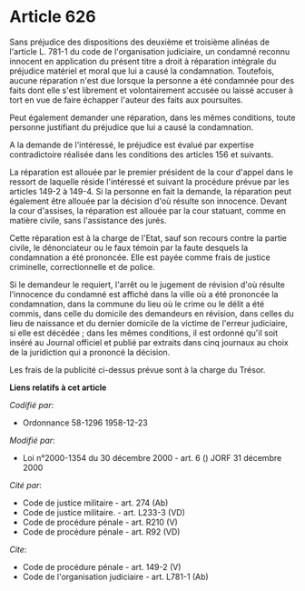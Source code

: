 # Article 626

Sans préjudice des dispositions des deuxième et troisième alinéas de l'article L. 781-1 du code de l'organisation judiciaire,
un condamné reconnu innocent en application du présent titre a droit à réparation intégrale du préjudice matériel et moral
que lui a causé la condamnation. Toutefois, aucune réparation n'est due lorsque la personne a été condamnée pour des faits
dont elle s'est librement et volontairement accusée ou laissé accuser à tort en vue de faire échapper l'auteur des faits aux
poursuites. 

Peut également demander une réparation, dans les mêmes conditions, toute personne justifiant du préjudice que lui a causé la
condamnation. 

A la demande de l'intéressé, le préjudice est évalué par expertise contradictoire réalisée dans les conditions des articles
156 et suivants. 

La réparation est allouée par le premier président de la cour d'appel dans le ressort de laquelle réside l'intéressé et
suivant la procédure prévue par les articles 149-2 à 149-4. Si la personne en fait la demande, la réparation peut également
être allouée par la décision d'où résulte son innocence. Devant la cour d'assises, la réparation est allouée par la cour
statuant, comme en matière civile, sans l'assistance des jurés. 

Cette réparation est à la charge de l'Etat, sauf son recours contre la partie civile, le dénonciateur ou le faux témoin par
la faute desquels la condamnation a été prononcée. Elle est payée comme frais de justice criminelle, correctionnelle et de
police. 

Si le demandeur le requiert, l'arrêt ou le jugement de révision d'où résulte l'innocence du condamné est affiché dans la
ville où a été prononcée la condamnation, dans la commune du lieu où le crime ou le délit a été commis, dans celle du
domicile des demandeurs en révision, dans celles du lieu de naissance et du dernier domicile de la victime de l'erreur
judiciaire, si elle est décédée ; dans les mêmes conditions, il est ordonné qu'il soit inséré au Journal officiel et publié
par extraits dans cinq journaux au choix de la juridiction qui a prononcé la décision. 

Les frais de la publicité ci-dessus prévue sont à la charge du Trésor.

**Liens relatifs à cet article**

_Codifié par_:

  - Ordonnance 58-1296 1958-12-23

_Modifié par_:

  - Loi n°2000-1354 du 30 décembre 2000 - art. 6 () JORF 31 décembre 2000

_Cité par_:

  - Code de justice militaire - art. 274 (Ab)
  - Code de justice militaire. - art. L233-3 (VD)
  - Code de procédure pénale - art. R210 (V)
  - Code de procédure pénale - art. R92 (VD)

_Cite_:

  - Code de procédure pénale - art. 149-2 (V)
  - Code de l'organisation judiciaire - art. L781-1 (Ab)
